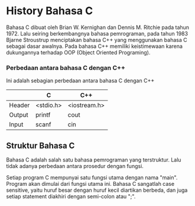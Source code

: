 # History Bahasa C

Bahasa C dibuat oleh Brian W. Kernighan dan Dennis M. Ritchie pada tahun 1972. Lalu seiring berkembangnya bahasa pemrograman, pada tahun 1983 Bjarne Stroustrup menciptakan bahasa C++ yang menggunakan bahasa C sebagai dasar awalnya. Pada bahasa C++ memiliki keistimewaan karena dukungannya terhadap OOP (Object Oriented Programing).

### Perbedaan antara bahasa C dengan C++

Ini adalah sebagian perbedaan antara bahasa C dengan C++

|       |   C   |    C++    |
|-------|-------|------------|
|Header | <stdio.h> | <iostream.h> |
|Output | printf | cout |
|Input  | scanf | cin   |

## Struktur Bahasa C

Bahasa C adalah salah satu bahasa pemrograman yang terstruktur. Lalu tidak adanya perbedaan antara prosedur dengan fungsi. 

Setiap program C mempunyai satu fungsi utama dengan nama "main". Program akan dimulai dari fungsi utama ini. Bahasa C sangatlah case sensitive, yaitu huruf besar dengan huruf kecil diartikan berbeda, dan juga setiap statement diakhiri dengan semi-colon atau ";".


